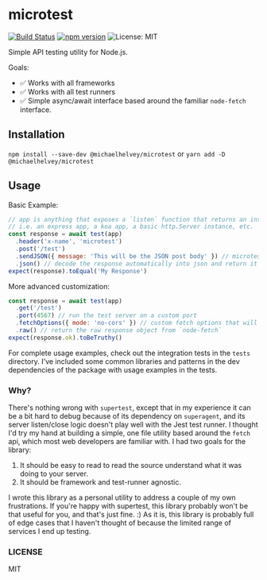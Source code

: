 # microtest

[![Build Status](https://travis-ci.com/michaelhelvey/microtest.svg?branch=master)](https://travis-ci.com/michaelhelvey/microtest)
[![npm version](https://badge.fury.io/js/%40michaelhelvey%2Fmicrotest.svg)](https://badge.fury.io/js/%40michaelhelvey%2Fmicrotest)
![License: MIT](https://img.shields.io/badge/License-MIT-blue.svg)

Simple API testing utility for Node.js.

Goals:

- :white_check_mark: Works with all frameworks
- :white_check_mark: Works with all test runners
- :white_check_mark: Simple async/await interface based around the familiar
  `node-fetch` interface.

## Installation

`npm install --save-dev @michaelhelvey/microtest` or
`yarn add -D @michaelhelvey/microtest`

## Usage

Basic Example:

```js
// app is anything that exposes a `listen` function that returns an instance of http.Server
// i.e. an express app, a koa app, a basic http.Server instance, etc.
const response = await test(app)
  .header('x-name', 'microtest')
  .post('/test')
  .sendJSON({ message: 'This will be the JSON post body' }) // microtest automatically adds the necessary JSON Content-Type header
  .json() // decode the response automatically into json and return it
expect(response).toEqual('My Response')
```

More advanced customization:

```js
const response = await test(app)
  .get('/test')
  .port(4567) // run the test server on a custom port
  .fetchOptions({ mode: 'no-cors' }) // custom fetch options that will be merged into the `node-fetch` call.
  .raw() // return the raw response object from `node-fetch`
expect(response.ok).toBeTruthy()
```

For complete usage examples, check out the integration tests in the `tests`
directory. I've included some common libraries and patterns in the dev
dependencies of the package with usage examples in the tests.

### Why?

There's nothing wrong with `supertest`, except that in my experience it can be a
bit hard to debug because of its dependency on `superagent`, and its server
listen/close logic doesn't play well with the Jest test runner. I thought I'd
try my hand at building a simple, one file utility based around the `fetch` api,
which most web developers are familiar with. I had two goals for the library:

1. It should be easy to read to read the source understand what it was doing to
   your server.
2. It should be framework and test-runner agnostic.

I wrote this library as a personal utility to address a couple of my own
frustrations. If you're happy with supertest, this library probably won't be
that useful for you, and that's just fine. :) As it is, this library is probably
full of edge cases that I haven't thought of because the limited range of
services I end up testing.

### LICENSE

MIT
